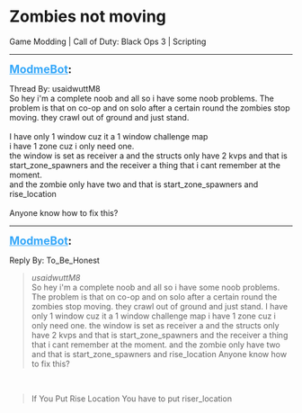 # Zombies not moving
Game Modding | Call of Duty: Black Ops 3 | Scripting

---
<strong style="font-size: 1.4em;"><span style="text-decoration: underline;text-decoration-color: #34a7f9;"><span style="color:#34a7f9;">ModmeBot</span></span>:</strong>

<p>Thread By: usaidwuttM8<br />So hey i&#39;m a complete noob and all so i have some noob problems. The problem is that on co-op and on solo after a certain round the zombies stop moving. they crawl out of ground and just stand. <br /> <br />I have only 1 window cuz it a 1 window challenge map<br />i have 1 zone cuz i only need one. <br />the window is set as receiver a and the structs only have 2 kvps and that is start_zone_spawners and the receiver a thing that i cant remember at the moment.<br />and the zombie only have two and that is start_zone_spawners and rise_location<br /> <br />Anyone know how to fix this?</p>

---
<strong style="font-size: 1.4em;"><span style="text-decoration: underline;text-decoration-color: #34a7f9;"><span style="color:#34a7f9;">ModmeBot</span></span>:</strong>

<p>Reply By: To_Be_Honest<br /><blockquote><em>usaidwuttM8</em><br />So hey i&#39;m a complete noob and all so i have some noob problems. The problem is that on co-op and on solo after a certain round the zombies stop moving. they crawl out of ground and just stand.    I have only 1 window cuz it a 1 window challenge map i have 1 zone cuz i only need one.  the window is set as receiver a and the structs only have 2 kvps and that is start_zone_spawners and the receiver a thing that i cant remember at the moment. and the zombie only have two and that is start_zone_spawners and rise_location   Anyone know how to fix this?</blockquote><br /><blockquote>If You Put Rise Location You have to put riser_location</blockquote></p>
